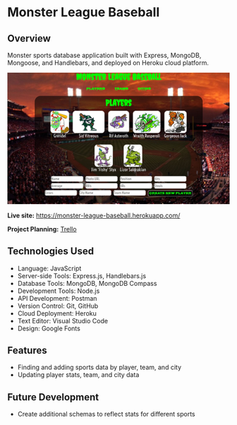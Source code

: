 # Monster League Baseball
## Overview

Monster sports database application built with Express, MongoDB, Mongoose, and Handlebars, and deployed on Heroku cloud platform.

![Screenshot](https://github.com/JustinCotton/monster-league-sports/blob/master/MonsterScreenshot.JPG)

**Live site:** <https://monster-league-baseball.herokuapp.com/>

**Project Planning:** [Trello](https://trello.com/b/mpoAg0Q5/sei21-monster-league-sports)

## Technologies Used

  * Language: JavaScript
  * Server-side Tools: Express.js, Handlebars.js
  * Database Tools: MongoDB, MongoDB Compass
  * Development Tools: Node.js
  * API Development: Postman
  * Version Control: Git, GitHub
  * Cloud Deployment: Heroku
  * Text Editor: Visual Studio Code
  * Design: Google Fonts


## Features

  * Finding and adding sports data by player, team, and city
  * Updating player stats, team, and city data


## Future Development

  * Create additional schemas to reflect stats for different sports